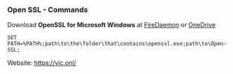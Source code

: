 ### Open SSL - Commands ###

Download **OpenSSL for Microsoft Windows** at [FireDaemon](<https://mirror.firedaemon.com/OpenSSL/openssl-1.1.1e-dev.zip>) or [OneDrive](<https://1drv.ms/u/s!AtnkT48tS5mDg_NR1L2ZS2TZxVaNmg?e=nzCcnQ>)

```SET PATH=%PATH%;path\to\the\folder\that\contains\openssl.exe;path\to\Open-SSL;```

Website: https://vic.onl/
